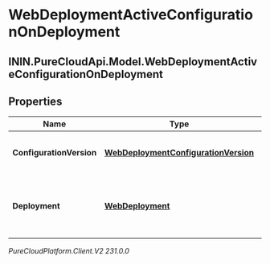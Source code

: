 # WebDeploymentActiveConfigurationOnDeployment

## ININ.PureCloudApi.Model.WebDeploymentActiveConfigurationOnDeployment

## Properties

|Name | Type | Description | Notes|
|------------ | ------------- | ------------- | -------------|
| **ConfigurationVersion** | [**WebDeploymentConfigurationVersion**](WebDeploymentConfigurationVersion) | The active configuration on a deployment | [optional] |
| **Deployment** | [**WebDeployment**](WebDeployment) | The web deployment associated with the active configuration | [optional] |



_PureCloudPlatform.Client.V2 231.0.0_
